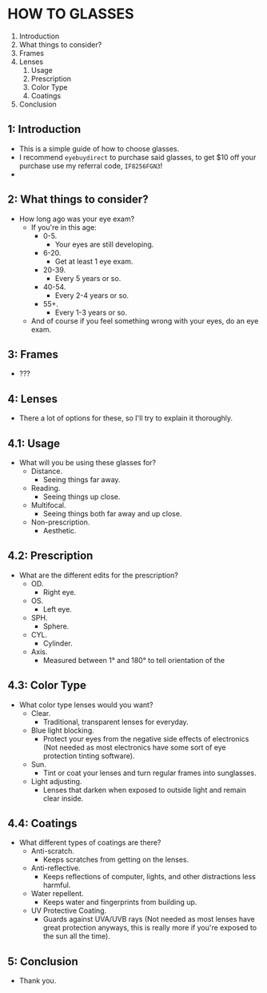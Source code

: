 # HOW TO GLASSES

1. Introduction
2. What things to consider?
3. Frames
4. Lenses
   1. Usage
   2. Prescription
   3. Color Type
   4. Coatings
5. Conclusion

## 1: Introduction

- This is a simple guide of how to choose glasses.
- I recommend `eyebuydirect` to purchase said glasses, to get $10 off your purchase use my referral code, `IF8256FGN3`!
- 
## 2: What things to consider?

- How long ago was your eye exam?
  - If you're in this age:
    - 0-5.
      - Your eyes are still developing.
    - 6-20.
      - Get at least 1 eye exam.
    - 20-39.
      - Every 5 years or so.
    - 40-54.
      - Every 2-4 years or so.
    - 55+.
      - Every 1-3 years or so.
  - And of course if you feel something wrong with your eyes, do an eye exam.

## 3: Frames

- ???

## 4: Lenses

- There a lot of options for these, so I'll try to explain it thoroughly.

## 4.1: Usage

- What will you be using these glasses for?
  - Distance.
    - Seeing things far away.
  - Reading.
    - Seeing things up close.
  - Multifocal.
    - Seeing things both far away and up close.
  - Non-prescription.
    - Aesthetic.

## 4.2: Prescription

- What are the different edits for the prescription?
  - OD.
    - Right eye.
  - OS.
    - Left eye.
  - SPH.
    - Sphere.
  - CYL.
    - Cylinder.
  - Axis.
    - Measured between 1° and 180° to tell orientation of the 

## 4.3: Color Type

- What color type lenses would you want?
  - Clear.
    - Traditional, transparent lenses for everyday.
  - Blue light blocking.
    - Protect your eyes from the negative side effects of electronics (Not needed as most electronics have some sort of eye protection tinting software).
  - Sun.
    - Tint or coat your lenses and turn regular frames into sunglasses.
  - Light adjusting.
    - Lenses that darken when exposed to outside light and remain clear inside.

## 4.4: Coatings

- What different types of coatings are there?
  - Anti-scratch.
    - Keeps scratches from getting on the lenses.
  - Anti-reflective.
    - Keeps reflections of computer, lights, and other distractions less harmful.
  - Water repellent.
    - Keeps water and fingerprints from building up.
  - UV Protective Coating.
    - Guards against UVA/UVB rays (Not needed as most lenses have great protection anyways, this is really more if you're exposed to the sun all the time).

## 5: Conclusion

- Thank you.
